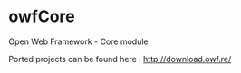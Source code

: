 owfCore
=======

Open Web Framework - Core module

Ported projects can be found here : http://download.owf.re/
